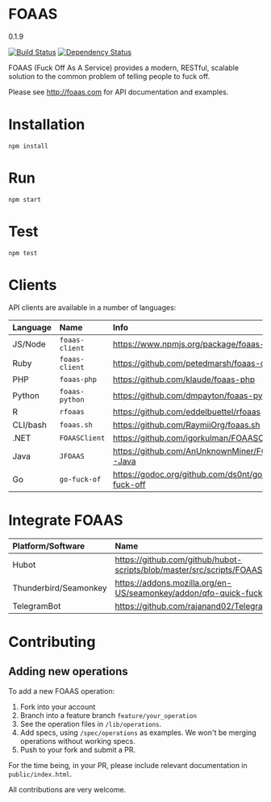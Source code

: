 # FOAAS

0.1.9

[![Build Status](https://travis-ci.org/tomdionysus/foaas.svg?branch=master)](https://travis-ci.org/tomdionysus/foaas)
[![Dependency Status](https://gemnasium.com/tomdionysus/foaas.svg)](https://gemnasium.com/tomdionysus/foaas)

FOAAS (Fuck Off As A Service) provides a modern, RESTful, scalable solution to the common problem of telling people to fuck off.

Please see http://foaas.com for API documentation and examples.

# Installation

	npm install

# Run

	npm start

# Test

	npm test

# Clients

API clients are available in a number of languages:

| Language | Name           | Info |
|:---------|:---------------|:-----|
| JS/Node  | `foaas-client` | https://www.npmjs.org/package/foaas-client |
| Ruby     | `foaas-client` | https://github.com/petedmarsh/foaas-client |
| PHP      | `foaas-php`    | https://github.com/klaude/foaas-php |
| Python   | `foaas-python` | https://github.com/dmpayton/foaas-python |
| R        | `rfoaas`       | https://github.com/eddelbuettel/rfoaas |
| CLI/bash | `foaas.sh`     | https://github.com/RaymiiOrg/foaas.sh |
| .NET     | `FOAASClient`  | https://github.com/igorkulman/FOAASClient |
| Java     | `JFOAAS`       | https://github.com/AnUnknownMiner/FOAAS-Java |
| Go       | `go-fuck-of`   | https://godoc.org/github.com/ds0nt/go-fuck-off |

# Integrate FOAAS

| Platform/Software | Name                                                                         |
|:------------------|:-----------------------------------------------------------------------------|
| Hubot				| https://github.com/github/hubot-scripts/blob/master/src/scripts/FOAAS.coffee |
| Thunderbird/Seamonkey | https://addons.mozilla.org/en-US/seamonkey/addon/qfo-quick-fuck-off |
| TelegramBot | https://github.com/rajanand02/TelegramFoaasBot |

# Contributing

## Adding new operations

To add a new FOAAS operation:

1. Fork into your account
2. Branch into a feature branch `feature/your_operation`
3. See the operation files in `/lib/operations`.
4. Add specs, using `/spec/operations` as examples. We won't be merging operations without working specs.
5. Push to your fork and submit a PR.

For the time being, in your PR, please include relevant documentation in `public/index.html`.

All contributions are very welcome.
